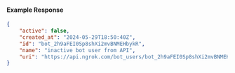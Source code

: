 <!-- Code generated for API Clients. DO NOT EDIT. -->

#### Example Response

```json
{
	"active": false,
	"created_at": "2024-05-29T18:50:40Z",
	"id": "bot_2h9aFEI0Sp8shXi2mvBNMEHbykR",
	"name": "inactive bot user from API",
	"uri": "https://api.ngrok.com/bot_users/bot_2h9aFEI0Sp8shXi2mvBNMEHbykR"
}
```
